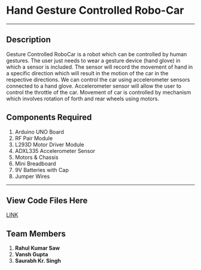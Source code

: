 # Hand Gesture Controlled Robo-Car

---

## Description

Gesture Controlled RoboCar is a robot which can be
controlled by human gestures. The user just needs to wear a gesture
device (hand glove) in which a sensor is included. The sensor will record
the movement of hand in a specific direction which will result in the
motion of the car in the respective directions. We can control the car
using accelerometer sensors connected to a hand glove. Accelerometer
sensor will allow the user to control the throttle of the car. Movement of
car is controlled by mechanism which involves rotation of forth and rear
wheels using motors.

## Components Required

1. Arduino UNO Board
2. RF Pair Module
3. L293D Motor Driver Module
4. ADXL335 Accelerometer Sensor
5. Motors & Chassis
6. Mini Breadboard
7. 9V Batteries with Cap
8. Jumper Wires

---
## View Code Files Here

[LINK](https://github.com/rahulsaw2003/Hand-Gesture-Conrolled-Robocar)



## Team Members

1. **Rahul Kumar Saw**
2. **Vansh Gupta**
3. **Saurabh Kr. Singh**
